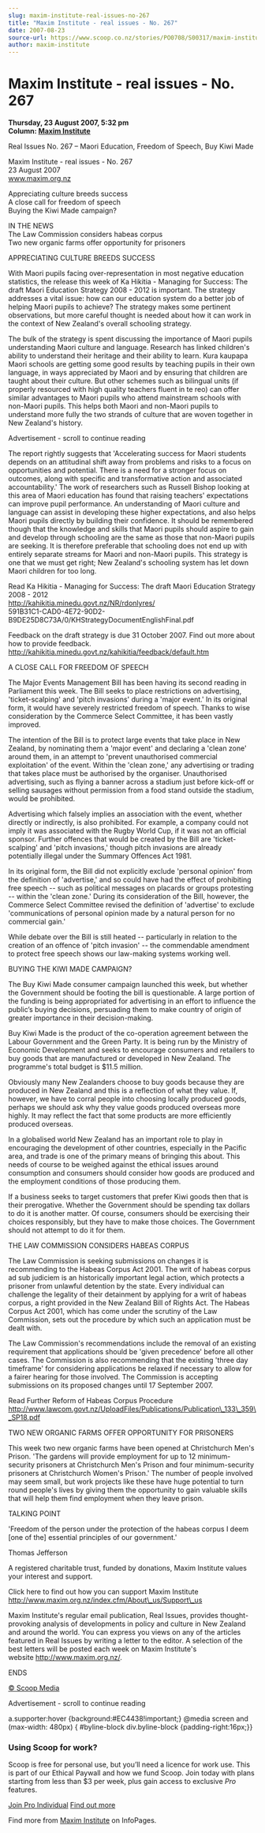 ```yaml
---
slug: maxim-institute-real-issues-no-267
title: "Maxim Institute - real issues - No. 267"
date: 2007-08-23
source-url: https://www.scoop.co.nz/stories/PO0708/S00317/maxim-institute-real-issues-no-267.htm
author: maxim-institute
---
```

Maxim Institute - real issues - No. 267
=======================================

**Thursday, 23 August 2007, 5:32 pm**  
**Column: [Maxim Institute](https://info.scoop.co.nz/Maxim_Institute)**

Real Issues No. 267 – Maori Education, Freedom of Speech, Buy Kiwi Made

Maxim Institute - real issues - No. 267  
23 August 2007  
www.maxim.org.nz

Appreciating culture breeds success  
A close call for freedom of speech  
Buying the Kiwi Made campaign?

IN THE NEWS  
The Law Commission considers habeas corpus  
Two new organic farms offer opportunity for prisoners

APPRECIATING CULTURE BREEDS SUCCESS

With Maori pupils facing over-representation in most negative education statistics, the release this week of Ka Hikitia - Managing for Success: The draft Maori Education Strategy 2008 - 2012 is important. The strategy addresses a vital issue: how can our education system do a better job of helping Maori pupils to achieve? The strategy makes some pertinent observations, but more careful thought is needed about how it can work in the context of New Zealand's overall schooling strategy.

The bulk of the strategy is spent discussing the importance of Maori pupils understanding Maori culture and language. Research has linked children's ability to understand their heritage and their ability to learn. Kura kaupapa Maori schools are getting some good results by teaching pupils in their own language, in ways appreciated by Maori and by ensuring that children are taught about their culture. But other schemes such as bilingual units (if properly resourced with high quality teachers fluent in te reo) can offer similar advantages to Maori pupils who attend mainstream schools with non-Maori pupils. This helps both Maori and non-Maori pupils to understand more fully the two strands of culture that are woven together in New Zealand's history.

Advertisement - scroll to continue reading





The report rightly suggests that 'Accelerating success for Maori students depends on an attitudinal shift away from problems and risks to a focus on opportunities and potential. There is a need for a stronger focus on outcomes, along with specific and transformative action and associated accountability.' The work of researchers such as Russell Bishop looking at this area of Maori education has found that raising teachers' expectations can improve pupil performance. An understanding of Maori culture and language can assist in developing these higher expectations, and also helps Maori pupils directly by building their confidence. It should be remembered though that the knowledge and skills that Maori pupils should aspire to gain and develop through schooling are the same as those that non-Maori pupils are seeking. It is therefore preferable that schooling does not end up with entirely separate streams for Maori and non-Maori pupils. This strategy is one that we must get right; New Zealand's schooling system has let down Maori children for too long.

Read Ka Hikitia - Managing for Success: The draft Maori Education Strategy 2008 - 2012  
http://kahikitia.minedu.govt.nz/NR/rdonlyres/  
591B31C1-CAD0-4E72-90D2-B9DE25D8C73A/0/KHStrategyDocumentEnglishFinal.pdf

Feedback on the draft strategy is due 31 October 2007. Find out more about  
how to provide feedback.  
http://kahikitia.minedu.govt.nz/kahikitia/feedback/default.htm

A CLOSE CALL FOR FREEDOM OF SPEECH

The Major Events Management Bill has been having its second reading in Parliament this week. The Bill seeks to place restrictions on advertising, 'ticket-scalping' and 'pitch invasions' during a 'major event.' In its original form, it would have severely restricted freedom of speech. Thanks to wise consideration by the Commerce Select Committee, it has been vastly improved.

The intention of the Bill is to protect large events that take place in New Zealand, by nominating them a 'major event' and declaring a 'clean zone' around them, in an attempt to 'prevent unauthorised commercial exploitation' of the event. Within the 'clean zone,' any advertising or trading that takes place must be authorised by the organiser. Unauthorised advertising, such as flying a banner across a stadium just before kick-off or selling sausages without permission from a food stand outside the stadium, would be prohibited.

Advertising which falsely implies an association with the event, whether directly or indirectly, is also prohibited. For example, a company could not imply it was associated with the Rugby World Cup, if it was not an official sponsor. Further offences that would be created by the Bill are 'ticket-scalping' and 'pitch invasions,' though pitch invasions are already potentially illegal under the Summary Offences Act 1981.

In its original form, the Bill did not explicitly exclude 'personal opinion' from the definition of 'advertise,' and so could have had the effect of prohibiting free speech -- such as political messages on placards or groups protesting -- within the 'clean zone.' During its consideration of the Bill, however, the Commerce Select Committee revised the definition of 'advertise' to exclude 'communications of personal opinion made by a natural person for no commercial gain.'

While debate over the Bill is still heated -- particularly in relation to the creation of an offence of 'pitch invasion' -- the commendable amendment to protect free speech shows our law-making systems working well.

BUYING THE KIWI MADE CAMPAIGN?

The Buy Kiwi Made consumer campaign launched this week, but whether the Government should be footing the bill is questionable. A large portion of the funding is being appropriated for advertising in an effort to influence the public’s buying decisions, persuading them to make country of origin of greater importance in their decision-making.

Buy Kiwi Made is the product of the co-operation agreement between the Labour Government and the Green Party. It is being run by the Ministry of Economic Development and seeks to encourage consumers and retailers to buy goods that are manufactured or developed in New Zealand. The programme's total budget is $11.5 million.

Obviously many New Zealanders choose to buy goods because they are produced in New Zealand and this is a reflection of what they value. If, however, we have to corral people into choosing locally produced goods, perhaps we should ask why they value goods produced overseas more highly. It may reflect the fact that some products are more efficiently produced overseas.

In a globalised world New Zealand has an important role to play in encouraging the development of other countries, especially in the Pacific area, and trade is one of the primary means of bringing this about. This needs of course to be weighed against the ethical issues around consumption and consumers should consider how goods are produced and the employment conditions of those producing them.

If a business seeks to target customers that prefer Kiwi goods then that is their prerogative. Whether the Government should be spending tax dollars to do it is another matter. Of course, consumers should be exercising their choices responsibly, but they have to make those choices. The Government should not attempt to do it for them.

THE LAW COMMISSION CONSIDERS HABEAS CORPUS

The Law Commission is seeking submissions on changes it is recommending to the Habeas Corpus Act 2001. The writ of habeas corpus ad sub judiciem is an historically important legal action, which protects a prisoner from unlawful detention by the state. Every individual can challenge the legality of their detainment by applying for a writ of habeas corpus, a right provided in the New Zealand Bill of Rights Act. The Habeas Corpus Act 2001, which has come under the scrutiny of the Law Commission, sets out the procedure by which such an application must be dealt with.

The Law Commission's recommendations include the removal of an existing requirement that applications should be 'given precedence' before all other cases. The Commission is also recommending that the existing 'three day timeframe' for considering applications be relaxed if necessary to allow for a fairer hearing for those involved. The Commission is accepting submissions on its proposed changes until 17 September 2007.

Read Further Reform of Habeas Corpus Procedure  
http://www.lawcom.govt.nz/UploadFiles/Publications/Publication\_133\_359\_SP18.pdf

TWO NEW ORGANIC FARMS OFFER OPPORTUNITY FOR PRISONERS

This week two new organic farms have been opened at Christchurch Men's Prison. 'The gardens will provide employment for up to 12 minimum-security prisoners at Christchurch Men's Prison and four minimum-security prisoners at Christchurch Women's Prison.' The number of people involved may seem small, but work projects like these have huge potential to turn round people's lives by giving them the opportunity to gain valuable skills that will help them find employment when they leave prison.

TALKING POINT

'Freedom of the person under the protection of the habeas corpus I deem \[one of the\] essential principles of our government.'

Thomas Jefferson

A registered charitable trust, funded by donations, Maxim Institute values your interest and support.

Click here to find out how you can support Maxim Institute http://www.maxim.org.nz/index.cfm/About\_us/Support\_us

Maxim Institute's regular email publication, Real Issues, provides thought-provoking analysis of developments in policy and culture in New Zealand and around the world. You can express you views on any of the articles featured in Real Issues by writing a letter to the editor. A selection of the best letters will be posted each week on Maxim Institute's  
website http://www.maxim.org.nz/.

  
ENDS  

[© Scoop Media](http://www.scoop.co.nz/about/terms.html)  

Advertisement - scroll to continue reading



a.supporter:hover {background:#EC4438!important;} @media screen and (max-width: 480px) { #byline-block div.byline-block {padding-right:16px;}}

### Using Scoop for work?

Scoop is free for personal use, but you’ll need a licence for work use. This is part of our Ethical Paywall and how we fund Scoop. Join today with plans starting from less than $3 per week, plus gain access to exclusive _Pro_ features.  
  
[Join Pro Individual](https://pro.scoop.co.nz/Individual/?from=ProIn24) [Find out more](https://pro.scoop.co.nz/using-scoop-for-work/?from=ProIn24)

Find more from [Maxim Institute](https://info.scoop.co.nz/Maxim_Institute) on InfoPages.
